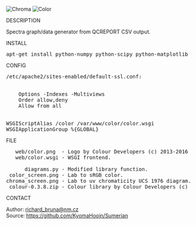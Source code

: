 ![Chroma](https://github.com/KyomaHooin/Sumerian/raw/master/color/chroma_screen.png "screenshot") ![Color](https://github.com/KyomaHooin/Sumerian/raw/master/color/color_screen.png "screenshot")

DESCRIPTION

Spectra graph/data generator from QCREPORT CSV output.  

INSTALL
<pre>
apt-get install python-numpy python-scipy python-matplotlib libapache2-mod-wsgi
</pre>
CONFIG
<pre>
/etc/apache2/sites-enabled/default-ssl.conf:

<Directory /var/www/media>
    Options -Indexes -Multiviews
    Order allow,deny
    Allow from all
</Directory>

WSGIScriptAlias /color /var/www/color/color.wsgi
WSGIApplicationGroup %{GLOBAL}
</pre>
FILE
<pre>
   web/color.png  - Logo by Colour Developers (c) 2013-2016
   web/color.wsgi - WSGI frontend.

      diagrams.py - Modified library function.
 color_screen.png - Lab to sRGB color.
chroma_screen.png - Lab to uv chromaticity UCS 1976 diagram. 
 colour-0.3.8.zip - Colour library by Colour Developers (c) 2013-2016
</pre>

CONTACT

Author: richard_bruna@nm.cz<br>
Source: https://github.com/KyomaHooin/Sumerian

